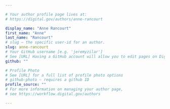 ```yaml
---

# Your author profile page lives at:
# https://digital.gov/authors/anne-rancourt

display_name: "Anne Rancourt"
first_name: "Anne"
last_name: "Rancourt"
# slug — the specific user-id for an author.
slug: anne-rancourt
# Your GitHub username [e.g. 'jeremyzilar']
# See [URL] Having a GitHub account will allow you to edit pages on DigitalGov. The image used in your GitHub account can also be used to populate your digital.gov profile photo.
github: ""

# Profile Photo
# See [URL] for a full list of profile photo options
# github-photo — requires a github ID
profile_source: ""
# For more information on managing your author page,
# see https://workflow.digital.gov/authors

---
```

